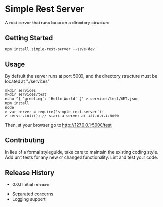 Simple Rest Server
=========

A rest server that runs base on a directory structure

## Getting Started

```shell
npm install simple-rest-server --save-dev
```

## Usage

By default the server runs at port 5000, and the directory structure must be located at "./services"

```shell
mkdir services
mkdir services/test
echo "{ 'greeting': 'Hello World' }" > services/test/GET.json
npm install
node
> var server = require('simple-rest-server');
> server.init(); // start a server at 127.0.0.1:5000
```
Then, at your browser go to http://127.0.0.1:5000/test

## Contributing
In lieu of a formal styleguide, take care to maintain the existing coding style. Add unit tests for any new or changed functionality. Lint and test your code.


## Release History

* 0.0.1 Initial release

- Separated concerns
- Logging support



